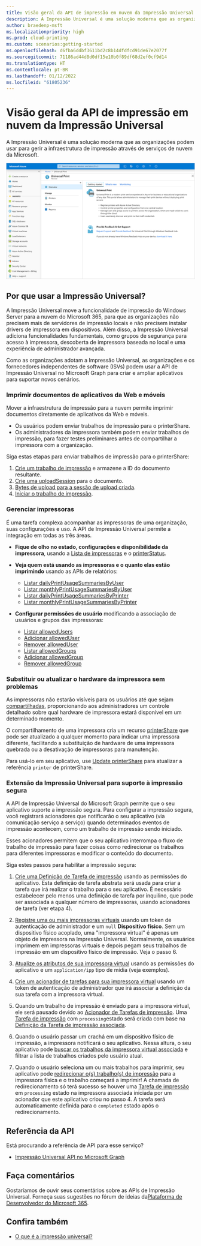 ```yaml
---
title: Visão geral da API de impressão em nuvem da Impressão Universal
description: A Impressão Universal é uma solução moderna que as organizações podem usar para gerir a infraestrutura de impressão através de serviços de nuvem da Microsoft.
author: braedenp-msft
ms.localizationpriority: high
ms.prod: cloud-printing
ms.custom: scenarios:getting-started
ms.openlocfilehash: d6fba6ddbf3611bd2c8b14dfdfcd91de67e2077f
ms.sourcegitcommit: 71186ad44d8d0df15e10b0f89df68d2ef0cf9d14
ms.translationtype: HT
ms.contentlocale: pt-BR
ms.lasthandoff: 01/12/2022
ms.locfileid: "61805236"
---
```

# <a name="universal-print-cloud-printing-api-overview"></a>Visão geral da API de impressão em nuvem da Impressão Universal

A Impressão Universal é uma solução moderna que as organizações podem usar para gerir a infraestrutura de impressão através de serviços de nuvem da Microsoft.

![Captura de tela da página inicial do portal da Impressão Universal do Azure](images/universal-print-portal-homepage.png)

## <a name="why-use-universal-print"></a>Por que usar a Impressão Universal?

A Impressão Universal move a funcionalidade de impressão do Windows Server para a nuvem do Microsoft 365, para que as organizações não precisem mais de servidores de impressão locais e não precisem instalar drivers de impressora em dispositivos. Além disso, a Impressão Universal adiciona funcionalidades fundamentais, como grupos de segurança para acesso à impressora, descoberta de impressora baseada no local e uma experiência de administrador avançada.

Como as organizações adotam a Impressão Universal, as organizações e os fornecedores independentes de software (ISVs) podem usar a API de Impressão Universal no Microsoft Graph para criar e ampliar aplicativos para suportar novos cenários.

### <a name="print-documents-from-web-and-mobile-applications"></a>Imprimir documentos de aplicativos da Web e móveis

Mover a infraestrutura de impressão para a nuvem permite imprimir documentos diretamente de aplicativos da Web e móveis.
- Os usuários podem enviar trabalhos de impressão para o printerShare.
- Os administradores da impressora também podem enviar trabalhos de impressão, para fazer testes preliminares antes de compartilhar a impressora com a organização.

Siga estas etapas para enviar trabalhos de impressão para o printerShare:

1. [Crie um trabalho de impressão](/graph/api/printershare-post-jobs) e armazene a ID do documento resultante.
2. [Crie uma uploadSession](/graph/api/printdocument-createuploadsession) para o documento. 
3. [Bytes de upload para a sessão de upload criada](./upload-data-to-upload-session.md).
4. [Iniciar o trabalho de impressão](/graph/api/printjob-start).

### <a name="manage-printers"></a>Gerenciar impressoras

É uma tarefa complexa acompanhar as impressoras de uma organização, suas configurações e uso. A API de Impressão Universal permite a integração em todas as três áreas.

* **Fique de olho no estado, configurações e disponibilidade da impressora**, usando a [Lista de impressoras](/graph/api/print-list-printers) e o [printerStatus](/graph/api/resources/printerstatus).

* **Veja quem está usando as impressoras e o quanto elas estão imprimindo** usando as APIs de relatórios:
  * [Listar dailyPrintUsageSummariesByUser](/graph/api/reportroot-list-dailyprintusagesummariesbyuser)
  * [Listar monthlyPrintUsageSummariesByUser](/graph/api/reportroot-list-monthlyprintusagesummariesbyuser)
  * [Listar dailyPrintUsageSummariesByPrinter](/graph/api/reportroot-list-dailyprintusagesummariesbyprinter)
  * [Listar monthlyPrintUsageSummariesByPrinter](/graph/api/reportroot-list-monthlyprintusagesummariesbyprinter)

* **Configurar permissões de usuário** modificando a associação de usuários e grupos das impressoras:
  * [Listar allowedUsers](/graph/api/printershare-list-allowedusers)
  * [Adicionar allowedUser](/graph/api/printershare-post-allowedusers)
  * [Remover allowedUser](/graph/api/printershare-delete-alloweduser)
  * [Listar allowedGroups](/graph/api/printershare-list-allowedgroups)
  * [Adicionar allowedGroup](/graph/api/printershare-post-allowedgroups)
  * [Remover allowedGroup](/graph/api/printershare-delete-allowedgroup)

### <a name="seamlessly-replace-or-update-printer-hardware"></a>Substituir ou atualizar o hardware da impressora sem problemas

As impressoras não estarão visíveis para os usuários até que sejam [compartilhadas](/graph/api/print-post-shares), proporcionando aos administradores um controle detalhado sobre qual hardware de impressora estará disponível em um determinado momento.

O compartilhamento de uma impressora cria um recurso [printerShare](/graph/api/resources/printershare) que pode ser atualizado a qualquer momento para indicar uma impressora diferente, facilitando a substituição de hardware de uma impressora quebrada ou a desativação de impressoras para manutenção.

Para usá-lo em seu aplicativo, use [Update printerShare](/graph/api/printershare-update) para atualizar a referência `printer` de printerShare.

### <a name="extending-universal-print-to-support-pull-printing"></a>Extensão da Impressão Universal para suporte à impressão segura

A API de Impressão Universal do Microsoft Graph permite que o seu aplicativo suporte a impressão segura. Para configurar a impressão segura, você registrará acionadores que notificarão o seu aplicativo (via comunicação serviço a serviço) quando determinados eventos de impressão acontecem, como um trabalho de impressão sendo iniciado.

Esses acionadores permitem que o seu aplicativo interrompa o fluxo de trabalho de impressão para fazer coisas como redirecionar os trabalhos para diferentes impressoras e modificar o conteúdo do documento.

Siga estes passos para habilitar a impressão segura:

1. [Crie uma Definição de Tarefa de impressão](/graph/api/print-post-taskdefinitions) usando as permissões do aplicativo. Esta definição de tarefa abstrata será usada para criar a tarefa que irá realizar o trabalho para o seu aplicativo. É necessário estabelecer pelo menos uma definição de tarefa por inquilino, que pode ser associada a qualquer número de impressoras, usando acionadores de tarefa (ver etapa 4).

2. [Registre uma ou mais impressoras virtuais](/graph/api/printer-create) usando um token de autenticação de administrador e um `null` **Dispositivo físico**. Sem um dispositivo físico acoplado, uma "impressora virtual" é apenas um objeto de impressora na Impressão Universal. Normalmente, os usuários imprimem em impressoras virtuais e depois pegam seus trabalhos de impressão em um dispositivo físico de impressão. Veja o passo 6.

3. [Atualize os atributos de sua impressora virtual](/graph/api/printer-update) usando as permissões do aplicativo e um `application/ipp` tipo de mídia (veja exemplos).

4. [Crie um acionador de tarefas para sua impressora virtual](/graph/api/printer-post-tasktriggers) usando um token de autenticação de administrador que irá associar a definição da sua tarefa com a impressora virtual.

5. Quando um trabalho de impressão é enviado para a impressora virtual, ele será pausado devido ao [ Acionador de Tarefas de impressão](/graph/api/resources/printtasktrigger). Uma [Tarefa de impressão](/graph/api/resources/printtask) com `processing`estado será criada com base na [Definição da Tarefa de impressão associada](/graph/api/resources/printtaskdefinition).

6. Quando o usuário passar um crachá em um dispositivo físico de impressão, a impressora notificará o seu aplicativo. Nessa altura, o seu aplicativo pode [buscar os trabalhos da impressora virtual associada](/graph/api/printer-list-jobs) e filtrar a lista de trabalhos criados pelo usuário atual.

7. Quando o usuário seleciona um ou mais trabalhos para imprimir, seu aplicativo pode [redirecionar o(s) trabalho(s) de impressão](/graph/api/printjob-redirect) para a impressora física e o trabalho começará a imprimir! A chamada de redirecionamento só terá sucesso se houver uma [Tarefa de impressão](/graph/api/resources/printtask) em `processing` estado na impressora associada iniciada por um acionador que este aplicativo criou no passo 4. A tarefa será automaticamente definida para o `completed` estado após o redirecionamento.

## <a name="api-reference"></a>Referência da API
Está procurando a referência de API para esse serviço?

- [Impressão Universal API no Microsoft Graph](/graph/api/resources/print)

## <a name="provide-feedback"></a>Faça comentários

Gostaríamos de ouvir seus comentários sobre as APIs de Impressão Universal. Forneça suas sugestões no fórum de ideias da[Plataforma de Desenvolvedor do Microsoft 365](https://techcommunity.microsoft.com/t5/microsoft-365-developer-platform/idb-p/Microsoft365DeveloperPlatform/label-name/Microsoft%20Graph).

## <a name="see-also"></a>Confira também

- [O que é a impressão universal?](/universal-print/fundamentals/universal-print-whatis)
